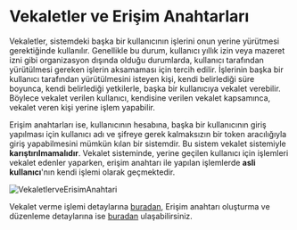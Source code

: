 # Vekaletler ve Erişim Anahtarları
Vekaletler, sistemdeki başka bir kullanıcının işlerini onun yerine yürütmesi gerektiğinde kullanılır. Genellikle bu durum, kullanıcı yıllık izin veya mazeret izni gibi organizasyon dışında olduğu durumlarda, kullanıcı tarafından yürütülmesi gereken işlerin aksamaması için tercih edilir. İşlerinin başka bir kullanıcı tarafından yürütülmesini isteyen kişi, kendi belirlediği süre boyunca, kendi belirlediği yetkilerle, başka bir kullanıcıya vekalet verebilir. Böylece vekalet verilen kullanıcı, kendisine verilen vekalet kapsamınca, vekalet veren kişi yerine işlem yapabilir.

Erişim anahtarları ise, kullanıcının hesabına, başka bir kullanıcının giriş yapılması için kullanıcı adı ve şifreye gerek kalmaksızın bir token aracılığıyla giriş yapabilmesini mümkün kılan bir sistemdir. Bu sistem vekalet sistemiyle **karıştırılmamalıdır**. Vekalet sisteminde, yerine geçilen kullanıcı için işlemleri vekalet edenler yaparken, erişim anahtarı ile yapılan işlemlerde **asli kullanıcı**'nın kendi işlemi olarak geçmektedir.
 
![VekaletlerveErisimAnahtari](https://docsbimser.blob.core.windows.net/imagecontainer/VekaletlerveErisimAnahtari-c4d9ffda-dcec-4b3d-b92f-e6f14b917dca.png)

Vekalet verme işlemi detaylarına [buradan](https://docs.bimser.net/docs/Synergy/CSP/beginning/user-interface/delegations#vekalet-verme-i%CC%87%C5%9Flemi), Erişim anahtarı oluşturma ve düzenleme detaylarına ise [buradan](https://docs.bimser.net/docs/Synergy/CSP/beginning/user-interface/erisimanahtari) ulaşabilirsiniz.
